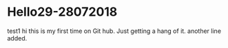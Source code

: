 # Hello29-28072018
test1
hi this is my first time on Git hub. Just getting a hang of it.
another line added.
